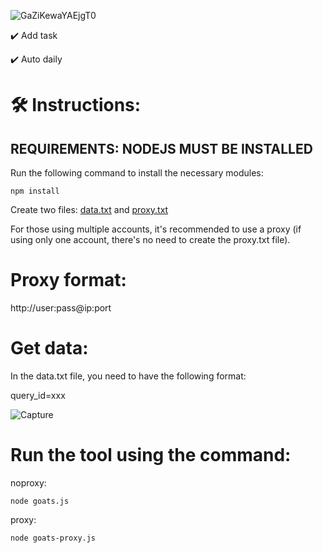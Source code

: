 
![GaZiKewaYAEjgT0](https://github.com/user-attachments/assets/02cf69f5-6e3f-4884-b50e-8ec8982ab0ea)


✔️ Add task

✔️ Auto daily


# 🛠️ Instructions:

## REQUIREMENTS: NODEJS MUST BE INSTALLED

Run the following command to install the necessary modules:

`npm install`

Create two files: [data.txt](data.txt) and [proxy.txt](proxy.txt)

For those using multiple accounts, it's recommended to use a proxy (if using only one account, there's no need to create the proxy.txt file).

# Proxy format:

http://user:pass@ip:port

# Get data:

In the data.txt file, you need to have the following format:

query_id=xxx

![Capture](https://github.com/user-attachments/assets/6db0b3ed-86fe-4cf7-b9c3-9dde4c0f2efb)


# Run the tool using the command:

noproxy:

`node goats.js`

proxy:

`node goats-proxy.js`
